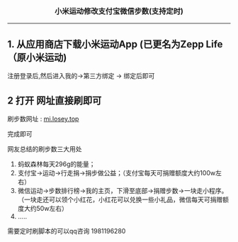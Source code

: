### <center> 小米运动修改支付宝微信步数(支持定时)
***


## 1. 从应用商店下载小米运动App (已更名为Zepp Life（原小米运动) 

注册登录后,然后进入我的->第三方绑定 -> 绑定后即可


## 2 打开 网址直接刷即可

刷步数网址 :  [mi.losey.top](https://mi.losey.top)

完成即可

网友总结的刷步数三大用处
1. 蚂蚁森林每天296g的能量； 
2. 支付宝->运动->行走捐->捐步做公益；（支付宝每天可捐赠额度大约100w左右）
3. 微信运动->步数排行榜->我的主页，下滑至底部->捐赠步数->一块走小程序。（一块走还可以领个小红花，小红花可以兑换一些小礼品，微信每天可捐赠额度大约50w左右）
4. .....


需要定时刷脚本的可以qq咨询 1981196280








